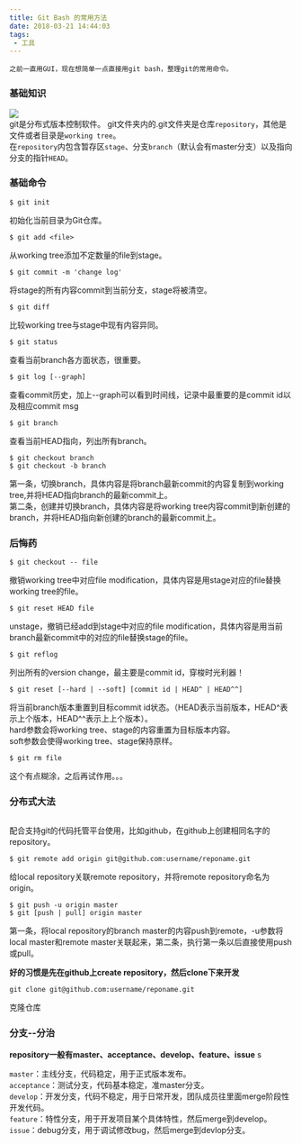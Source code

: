 ```yaml
---
title: Git Bash 的常用方法
date: 2018-03-21 14:44:03
tags:
 - 工具
---
```


    之前一直用GUI，现在想简单一点直接用git bash，整理git的常用命令。
### 基础知识   
![](/assets/blogImgs/git-version-manage.jpg)  
git是分布式版本控制软件。  git文件夹内的.git文件夹是仓库```repository```，其他是文件或者目录是```working tree```。  
在```repository```内包含暂存区```stage```、分支```branch```（默认会有master分支）以及指向分支的指针```HEAD```。  

### 基础命令  

```  
$ git init  
```  
初始化当前目录为Git仓库。  

```  
$ git add <file> 
```  
从working tree添加不定数量的file到stage。 

```  
$ git commit -m 'change log'  
```  
将stage的所有内容commit到当前分支，stage将被清空。  

```  
$ git diff  
```  
比较working tree与stage中现有内容异同。

```  
$ git status  
```  
查看当前branch各方面状态，很重要。  
  
```  
$ git log [--graph]
```  
查看commit历史，加上--graph可以看到时间线，记录中最重要的是commit id以及相应commit msg
  
```  
$ git branch
```  
查看当前HEAD指向，列出所有branch。  

```
$ git checkout branch  
$ git checkout -b branch
```  
第一条，切换branch，具体内容是将branch最新commit的内容复制到working tree,并将HEAD指向branch的最新commit上。  
第二条，创建并切换branch，具体内容是将working tree内容commit到新创建的branch，并将HEAD指向新创建的branch的最新commit上。  

### 后悔药  
```  
$ git checkout -- file
```  
撤销working tree中对应file modification，具体内容是用stage对应的file替换working tree的file。  

```  
$ git reset HEAD file
```  
unstage，撤销已经add到stage中对应的file modification，具体内容是用当前branch最新commit中的对应的file替换stage的file。
  
```  
$ git reflog  
```  
列出所有的version change，最主要是commit id，穿梭时光利器！   


```  
$ git reset [--hard | --soft] [commit id | HEAD^ | HEAD^^]  
```  
将当前branch版本重置到目标commit id状态。（HEAD表示当前版本，HEAD^表示上个版本，HEAD^^表示上上个版本）。  
hard参数会将working tree、stage的内容重置为目标版本内容。  
soft参数会使得working tree、stage保持原样。  

```  
$ git rm file
```  
这个有点糊涂，之后再试作用。。。  

### 分布式大法  
![]()  

配合支持git的代码托管平台使用，比如github，在github上创建相同名字的repository。  
```  
$ git remote add origin git@github.com:username/reponame.git  
```  
给local repository关联remote repository，并将remote repository命名为origin。  

```  
$ git push -u origin master  
$ git [push | pull] origin master
```  
第一条，将local repository的branch master的内容push到remote，-u参数将local master和remote master关联起来，第二条，执行第一条以后直接使用push或pull。  

**好的习惯是先在github上create repository，然后clone下来开发**  

```  
git clone git@github.com:username/reponame.git  
```  
克隆仓库  

### 分支--分治  
**repository一般有master、acceptance、develop、feature、issue**  s

```master```：主线分支，代码稳定，用于正式版本发布。  
```acceptance```：测试分支，代码基本稳定，准master分支。  
```develop```：开发分支，代码不稳定，用于日常开发，团队成员往里面merge阶段性开发代码。  
```feature```：特性分支，用于开发项目某个具体特性，然后merge到develop。  
```issue```：debug分支，用于调试修改bug，然后merge到devlop分支。  



